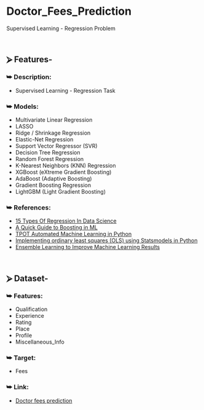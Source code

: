 # Doctor_Fees_Prediction
Supervised Learning - Regression Problem

<br/>

## ⮚ Features-
### ⮩ Description:
+ Supervised Learning - Regression Task

### ⮩ Models:
+ Multivariate Linear Regression
+ LASSO
+ Ridge / Shrinkage Regression
+ Elastic-Net Regression
+ Support Vector Regressor (SVR)
+ Decision Tree Regression
+ Random Forest Regression
+ K-Nearest Neighbors (KNN) Regression
+ XGBoost (eXtreme Gradient Boosting)
+ AdaBoost (Adaptive Boosting)
+ Gradient Boosting Regression
+ LightGBM (Light Gradient Boosting)

### ⮩ References:
* [15 Types Of Regression In Data Science](https://www.listendata.com/2018/03/regression-analysis.html)
* [A Quick Guide to Boosting in ML](https://medium.com/greyatom/a-quick-guide-to-boosting-in-ml-acf7c1585cb5)
* [TPOT Automated Machine Learning in Python](https://towardsdatascience.com/tpot-automated-machine-learning-in-python-4c063b3e5de9)
* [Implementing ordinary least squares (OLS) using Statsmodels in Python](https://heartbeat.fritz.ai/implementing-ordinary-least-squares-ols-using-statsmodels-in-python-b1f4dee09419)
* [Ensemble Learning to Improve Machine Learning Results](https://blog.statsbot.co/ensemble-learning-d1dcd548e936)

<br/>

## ⮚ Dataset-
### ⮩ Features:
+ Qualification
+ Experience
+ Rating
+ Place
+ Profile
+ Miscellaneous_Info

### ⮩ Target:
+ Fees

### ⮩ Link:
+ [Doctor fees prediction](https://www.kaggle.com/nitin194/doctor-fees-prediction)
